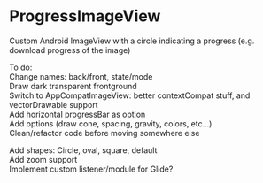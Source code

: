 # ProgressImageView  
Custom Android ImageView with a circle indicating a progress (e.g. download progress of the image)  
  
To do:  
Change names: back/front, state/mode  
Draw dark transparent frontground  
Switch to AppCompatImageView: better contextCompat stuff, and vectorDrawable support  
Add horizontal progressBar as option  
Add options (draw cone, spacing, gravity, colors, etc...)  
Clean/refactor code before moving somewhere else  
  
Add shapes: Circle, oval, square, default  
Add zoom support  
Implement custom listener/module for Glide?  
